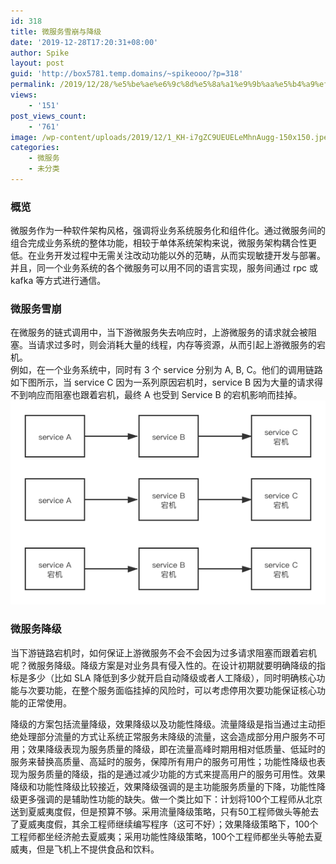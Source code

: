 ```yaml
---
id: 318
title: 微服务雪崩与降级
date: '2019-12-28T17:20:31+08:00'
author: Spike
layout: post
guid: 'http://box5781.temp.domains/~spikeooo/?p=318'
permalink: /2019/12/28/%e5%be%ae%e6%9c%8d%e5%8a%a1%e9%9b%aa%e5%b4%a9%ef%bc%8c%e9%99%8d%e7%ba%a7%e4%b8%8e%e7%86%94%e6%96%ad/
views:
    - '151'
post_views_count:
    - '761'
image: /wp-content/uploads/2019/12/1_KH-i7gZC9UEUELeMhnAugg-150x150.jpeg
categories:
    - 微服务
    - 未分类
---
```


### 概览

微服务作为一种软件架构风格，强调将业务系统服务化和组件化。通过微服务间的组合完成业务系统的整体功能，相较于单体系统架构来说，微服务架构耦合性更低。在业务开发过程中无需关注改动功能以外的范畴，从而实现敏捷开发与部署。并且，同一个业务系统的各个微服务可以用不同的语言实现，服务间通过 rpc 或 kafka 等方式进行通信。

### 微服务雪崩

 在微服务的链式调用中，当下游微服务失去响应时，上游微服务的请求就会被阻塞。当请求过多时，则会消耗大量的线程，内存等资源，从而引起上游微服务的宕机。  
 例如，在一个业务系统中，同时有 3 个 service 分别为 A, B, C。他们的调用链路如下图所示，当 service C 因为一系列原因宕机时，service B 因为大量的请求得不到响应而阻塞也跟着宕机，最终 A 也受到 Service B 的宕机影响而挂掉。  
![](/assets/wp-content/uploads/2019/12/未命名文件-23.png)

### 微服务降级

 当下游链路宕机时，如何保证上游微服务不会不会因为过多请求阻塞而跟着宕机呢？微服务降级。降级方案是对业务具有侵入性的。在设计初期就要明确降级的指标是多少（比如 SLA 降低到多少就开启自动降级或者人工降级），同时明确核心功能与次要功能，在整个服务面临挂掉的风险时，可以考虑停用次要功能保证核心功能的正常使用。

降级的方案包括流量降级，效果降级以及功能性降级。流量降级是指当通过主动拒绝处理部分流量的方式让系统正常服务未降级的流量，这会造成部分用户服务不可用；效果降级表现为服务质量的降级，即在流量高峰时期用相对低质量、低延时的服务来替换高质量、高延时的服务，保障所有用户的服务可用性；功能性降级也表现为服务质量的降级，指的是通过减少功能的方式来提高用户的服务可用性。效果降级和功能性降级比较接近，效果降级强调的是主功能服务质量的下降，功能性降级更多强调的是辅助性功能的缺失。做一个类比如下：计划将100个工程师从北京送到夏威夷度假，但是预算不够。采用流量降级策略，只有50工程师做头等舱去了夏威夷度假，其余工程师继续编写程序（这可不好）；效果降级策略下，100个工程师都坐经济舱去夏威夷；采用功能性降级策略，100个工程师都坐头等舱去夏威夷，但是飞机上不提供食品和饮料。